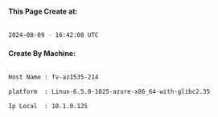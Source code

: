 
   
#### This Page Create at:

```bash

2024-08-09 - 16:42:08 UTC

```

#### Create By Machine:

```bash

Host Name : fv-az1535-214

platform  : Linux-6.5.0-1025-azure-x86_64-with-glibc2.35

Ip Local  : 10.1.0.125

```

